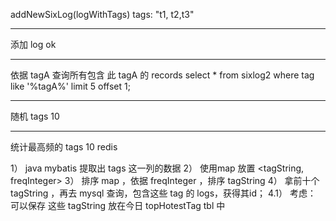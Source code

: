

addNewSixLog(logWithTags)
tags: "t1, t2,t3"

---

添加 log  ok

---

依据 tagA 查询所有包含 此 tagA 的 records
select * from sixlog2 where tag like '%tagA%' limit 5 offset 1;


---

随机 tags 10 

---

统计最高频的 tags 10
redis

1） java mybatis 提取出 tags 这一列的数据
2） 使用map 放置 <tagString, freqInteger>
3） 排序 map ，依据 freqInteger ，排序 tagString
4） 拿前十个 tagString ，再去 mysql 查询，包含这些 tag 的 logs，获得其id； 
4.1） 考虑： 可以保存 这些 tagString 放在今日 topHotestTag tbl 中